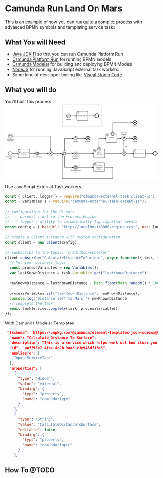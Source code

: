 # Camunda Run Land On Mars
This is an example of how you can run quite a complex process with advanced BPMN symbols and templating service tasks

## What You will Need
* [Java JDK 11](https://www.oracle.com/java/technologies/javase-jdk11-downloads.html) so that you can run Camunda Platform Run
* [Camunda Platform Run](https://camunda.com/download/) for running BPMN models
* [Camunda Modeler](https://camunda.com/download/modeler/) for building and deploying BPMN Models
* [NodeJS](https://nodejs.org/en/download/) for running JavaScript external task workers.
* Some kind of developer tooling like [Visual Studio Code](https://code.visualstudio.com/) 


## What you will do

You'll built this process.
![processmars](./ProcessModel/MarsProcessComplete.png)

Use JavaScript External Task workers. 
```JavaScript
const { Client, logger } = require("camunda-external-task-client-js");
const { Variables } = require("camunda-external-task-client-js");

// configuration for the Client:
//  - 'baseUrl': url to the Process Engine
//  - 'logger': utility to automatically log important events
const config = { baseUrl: "http://localhost:8080/engine-rest", use: logger, asyncResponseTimeout: 5000};

// create a Client instance with custom configuration
const client = new Client(config);

// susbscribe to the topic: 'creditScoreChecker'
client.subscribe("CalculateDistanceToSurface", async function({ task, taskService }) {
  // Put your business logic
  const processVariables = new Variables();
  var lastKnownDistance = task.variables.get("lastKnownDistance");

  newKnownDistance = lastKnownDistance - Math.floor(Math.random() * 100);

  processVariables.set("lastKnownDistance", newKnownDistance);
  console.log('Distance left to Mars '+ newKnownDistance )
  // complete the task
  await taskService.complete(task, processVariables);
});
```

With Camunda Modeler Templates
```json
 "$schema": "https://unpkg.com/@camunda/element-templates-json-schema@0.3.0/resources/schema.json",
  "name": "Calculate Distance To Surface",
  "description": "This is a service which helps work out how close you are to the surface of Mars",
  "id": "aaf398e7-4fee-4c2b-9aa8-c3e948df15e5",
  "appliesTo": [
    "bpmn:ServiceTask"
  ],
  "properties": [
    {
      "type": "Hidden",
      "value": "external",
      "binding": {
        "type": "property",
        "name": "camunda:type"
      }
    },
    {
      "type": "String",
      "value": "CalculateDistanceToSurface",
      "editable": false,
      "binding": {
        "type": "property",
        "name": "camunda:topic"
      }
    },

```


## How To @TODO
